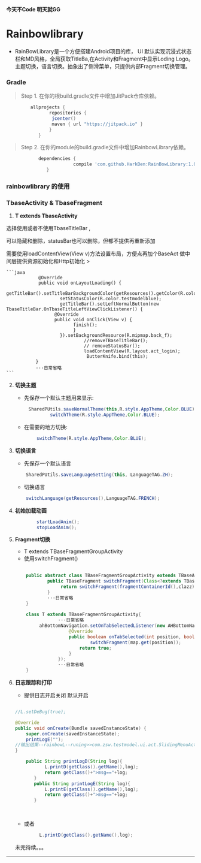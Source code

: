 **今天不Code 明天就GG**
 
# Rainbowlibrary
*   RainBowLibrary是一个方便搭建Android项目的库，
    UI 默认实现沉浸式状态栏和MD风格，全局获取TitleBa,在Activity和Fragment中显示Loding Logo。
    主题切换，语言切换。抽象出了侧滑菜单，只提供内部Fragment切换管理。

### Gradle
>   Step 1. 在你的根build.gradle文件中增加JitPack仓库依赖。
   
```gradle
         allprojects {
                repositories {
                 jcenter()
                 maven { url "https://jitpack.io" }
                }
            }
```
    
>   Step 2. 在你的module的build.gradle文件中增加RainbowLibrary依赖。

```gradle
            dependencies {
    	                 compile 'com.github.HarkBen:RainBowLibrary:1.0.1'
    	       }
```

### rainbowlibrary 的使用

### TbaseActivity & TbaseFragment

1. **T extends TbaseActivity** 
<p>  选择使用或者不使用TbaseTitleBar ,</p> 
<p>  可以隐藏和删除，statusBar也可以删除，但都不提供再重新添加</p>
<p>  需要使用loadContentView(View v)方法设置布局，方便点再加个BaseAct 做中间层提供资源初始化和Http初始化
>
 
    ```java
                @Override
                public void onLayoutLoading() {
                        getTitleBar().setTitleBarBackgroundColor(getResources().getColor(R.color.testmodelblue));
                        setStatusColor(R.color.testmodelblue);
                        getTitleBar().setLeftNormalButton(new TbaseTitleBar.OnTbaseTitleLeftViewClickListener() {
                      @Override
                      public void onClick(View v) {
                             finish();
                             }
                        }).setBackgroundResource(R.mipmap.back_f);
                                 //removeTBaseTitleBar();
                                 // removeStatusBar();
                                 loadContentView(R.layout.act_login);
                                  ButterKnife.bind(this);
               } 
               ···日常省略
    ```                                    

2. **切换主题**
   * 先保存一个默认主题用来显示: 

    ```java
         SharedPUtils.saveNormalTheme(this,R.style.AppTheme,Color.BLUE);
                 switchTheme(R.style.AppTheme,Color.BLUE);
    ```
    
   * 在需要的地方切换:

    ```java
            switchTheme(R.style.AppTheme,Color.BLUE);  
    ```
            
3. **切换语言**
   * 先保存一个默认语言

    ```java
        SharedPUtils.saveLanguageSetting(this, LanguageTAG.ZH);
    ```
        
   * 切换语言
        
    ```java
        switchLanguage(getResources(),LanguageTAG.FRENCH);
    ```

4. **初始加载动画**

    ```java
            startLoadAnim();
            stopLoadAnim();
    ```

5. **Fragment切换**   
   * T extends TBaseFragmentGroupActivity
   * 使用switchFragment()
    
    ```java
         
        public abstract class TBaseFragmentGroupActivity extends TBaseActivity {
                public TBaseFragment switchFragment(Class<?extends TBaseFragment> clazz){
                     return switchFragment(fragmentContainerId(),clazz);
                }
                ···日常省略
        }
        
        class T extends TBaseFragmentGroupActivity{
                    ···日常省略
             ahBottomNavigation.setOnTabSelectedListener(new AHBottomNavigation.OnTabSelectedListener() {
                        @Override
                        public boolean onTabSelected(int position, boolean wasSelected) {
                                switchFragment(map.get(position));
                            return true;
                        }
                    });
                    ···日常省略
        }
    ```
        
6. **日志跟踪和打印**
    * 提供日志开启关闭 默认开启  
    ```java
    
    //L.setDeBug(true);
    
    @Override
    public void onCreate(Bundle savedInstanceState) {
        super.onCreate(savedInstanceState);
        printLogE("");
    //输出结果--rainbowL--runing>>com.zsw.testmodel.ui.act.SlidingMenuAct>>)
    }
    
    ```
           
    ```java
        public String printLogD(String log){
               L.printD(getClass().getName(),log);
               return getClass()+">msg=="+log;
           }
           public String printLogE(String log){
               L.printE(getClass().getName(),log);
               return getClass()+">msg=="+log;
           }
               
            
    ```     
      
    * 或者 
        
    ```java
             L.printD(getClass().getName(),log);
    ```
    未完待续。。。
***         
         
      
         
            
        
        



 

    
   
   


